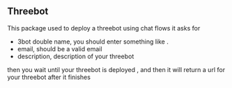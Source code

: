## Threebot

This package used to deploy a threebot using chat flows
it asks for

* 3bot double name, you should enter something like <name>.<name>
* email, should be a valid email
* description, description of your threebot

then you wait until your threebot is deployed , and then it will return a url for your threebot after it finishes
